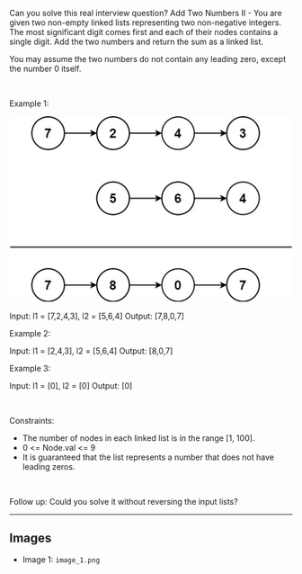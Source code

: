 Can you solve this real interview question? Add Two Numbers II - You are given two non-empty linked lists representing two non-negative integers. The most significant digit comes first and each of their nodes contains a single digit. Add the two numbers and return the sum as a linked list.

You may assume the two numbers do not contain any leading zero, except the number 0 itself.

 

Example 1:

![Example 1](./image_1.png)


Input: l1 = [7,2,4,3], l2 = [5,6,4]
Output: [7,8,0,7]


Example 2:


Input: l1 = [2,4,3], l2 = [5,6,4]
Output: [8,0,7]


Example 3:


Input: l1 = [0], l2 = [0]
Output: [0]


 

Constraints:

 * The number of nodes in each linked list is in the range [1, 100].
 * 0 <= Node.val <= 9
 * It is guaranteed that the list represents a number that does not have leading zeros.

 

Follow up: Could you solve it without reversing the input lists?

---

## Images

- Image 1: `image_1.png`

